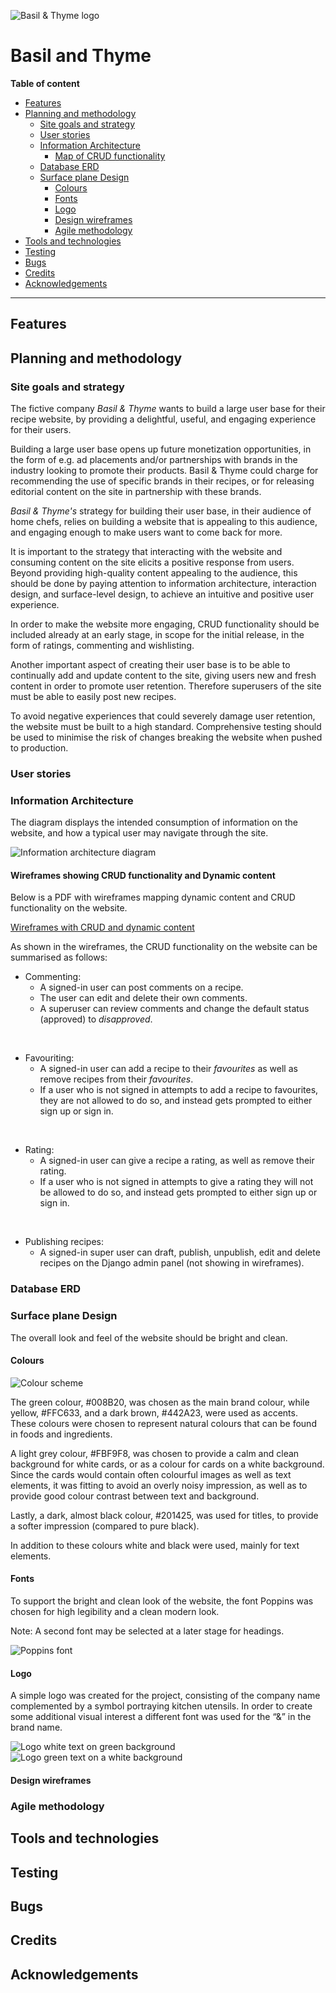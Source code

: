 ![Basil & Thyme logo](documentation/logo-green.png)

# Basil and Thyme

**Table of content**
- [Features](#features)
- [Planning and methodology](#planning)
    - [Site goals and strategy](#strategy)
    - [User stories](#user-stories)
    - [Information Architecture](#ia)
        - [Map of CRUD functionality](#map-of-crud)
    - [Database ERD](#erd)
    - [Surface plane Design](#surface-plane-design)
        - [Colours](#colours)
        - [Fonts](#fonts)
        - [Logo](#logo)
        - [Design wireframes](#design-wireframes)
        - [Agile methodology](#agile-methodology)
- [Tools and technologies](#tools-and-technologies)
- [Testing](#testing)
- [Bugs](#bugs)
- [Credits](#credits)
- [Acknowledgements](#acknowledgements)

---

<a id="features"></a>
## Features


<a id="planning"></a>
## Planning and methodology

<a id="strategy"></a>
### Site goals and strategy

The fictive company *Basil & Thyme* wants to build a large user base for their recipe website, by providing a delightful, useful, and engaging experience for their users.

Building a large user base opens up future monetization opportunities, in the form of e.g. ad placements and/or partnerships with brands in the industry looking to promote their products. Basil & Thyme could charge for recommending the use of specific brands in their recipes, or for releasing editorial content on the site in partnership with these brands.

*Basil & Thyme's* strategy for building their user base, in their audience of home chefs, relies on building a website that is appealing to this audience, and engaging enough to make users want to come back for more.

It is important to the strategy that interacting with the website and consuming content on the site elicits a positive response from users. Beyond providing high-quality content appealing to the audience, this should be done by paying attention to information architecture, interaction design, and surface-level design, to achieve an intuitive and positive user experience.

In order to make the website more engaging, CRUD functionality should be included already at an early stage, in scope for the initial release, in the form of ratings, commenting and wishlisting. 

Another important aspect of creating their user base is to be able to continually add and update content to the site, giving users new and fresh content in order to promote user retention. Therefore superusers of the site must be able to easily post new recipes.

To avoid negative experiences that could severely damage user retention, the website must be built to a high standard. Comprehensive testing should be used to minimise the risk of changes breaking the website when pushed to production.


<a id="user-stories"></a>
### User stories


<a id="ia"></a>
### Information Architecture

The diagram displays the intended consumption of information on the website, and how a typical user may navigate through the site.

![Information architecture diagram](documentation/ia-diagram.png)



<a id="dynamic-crud"></a>
#### Wireframes showing CRUD functionality and Dynamic content

Below is a PDF with wireframes mapping dynamic content and CRUD functionality on the website.

[Wireframes with CRUD and dynamic content](documentation/wireframes-crud-dynamic.pdf)

As shown in the wireframes, the CRUD functionality on the website can be summarised as follows:

- Commenting: 
    - A signed-in user can post comments on a recipe.
    - The user can edit and delete their own comments.
    - A superuser can review comments and change the default status (approved) to *disapproved*.

<br/>

- Favouriting: 
    - A signed-in user can add a recipe to their *favourites* as well as remove recipes from their *favourites*.
    - If a user who is not signed in attempts to add a recipe to favourites, they are not allowed to do so, and instead gets prompted to either sign up or sign in.

<br/>

- Rating:
    - A signed-in user can give a recipe a rating, as well as remove their rating.
    - If a user who is not signed in attempts to give a rating they will not be allowed to do so, and instead gets prompted to either sign up or sign in.

<br/>

- Publishing recipes:
    - A signed-in super user can draft, publish, unpublish, edit and delete recipes on the Django admin panel (not showing in wireframes). 


<a id="erd"></a>
### Database ERD

<a id="surface-plane-design"></a>
### Surface plane Design

The overall look and feel of the website should be bright and clean.

<a id="colours"></a>
#### Colours

![Colour scheme](documentation/colour-scheme.png)

The green colour, #008B20, was chosen as the main brand colour, while yellow, #FFC633, and a dark brown, #442A23, were used as accents. These colours were chosen to represent natural colours that can be found in foods and ingredients.

A light grey colour, #FBF9F8, was chosen to provide a calm and clean background for white cards, or as a colour for cards on a white background. Since the cards would contain often colourful images as well as text elements, it was fitting to avoid an overly noisy impression, as well as to provide good colour contrast between text and background.

Lastly, a dark, almost black colour, #201425, was used for titles, to provide a softer impression (compared to pure black). 

In addition to these colours white and black were used, mainly for text elements.



<a id="fonts"></a>
#### Fonts

To support the bright and clean look of the website, the font Poppins was chosen for high legibility and a clean modern look.

Note: A second font may be selected at a later stage for headings.

![Poppins font](documentation/font-poppins.png)


<a id="logo"></a>
#### Logo

A simple logo was created for the project, consisting of the company name complemented by a symbol portraying kitchen utensils. In order to create some additional visual interest a different font was used for the “&” in the brand name.

![Logo white text on green background](documentation/logo-white-fill.png)
![Logo green text on a white background](documentation/logo-green.png)



<a id="design-wireframes"></a>
#### Design wireframes

<a id="agile-methodology"></a>
### Agile methodology

<a id="tools-and-technologies"></a>
## Tools and technologies

<a id="testing"></a>
## Testing

<a id="bugs"></a>
## Bugs

<a id="credits"></a>
## Credits

<a id="acknowledgements"></a>
## Acknowledgements